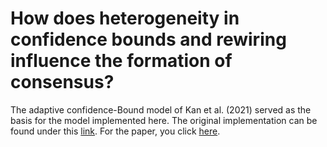 # How does heterogeneity in confidence bounds and rewiring influence the formation of consensus?

The adaptive confidence-Bound model of Kan et al. (2021) served as the basis for the model implemented here. The original implementation can be found under this [link](https://gitlab.com/unchitta/coevolving-bc/-/tree/master/). For the paper, you click [here](https://arxiv.org/abs/2112.05856).